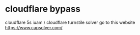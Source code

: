 # cloudflare bypass
 
 cloudflare 5s iuam / cloudflare turnstile solver  go to this website https://www.capsolver.com/

